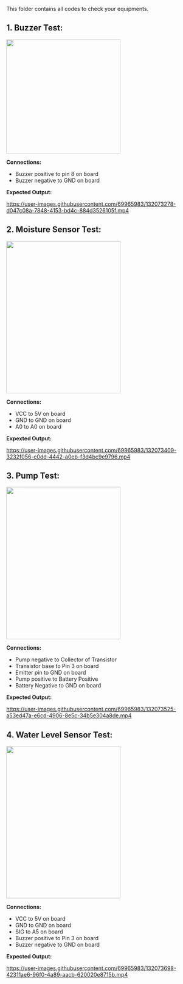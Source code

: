 This folder contains all codes to check your equipments.

## 1. Buzzer Test:
  <img src="https://user-images.githubusercontent.com/69965983/132073144-0ae69cbf-9098-497f-8043-5808168060bf.jpeg" height="300" width="300"/>
  
  **Connections:**
  - Buzzer positive to pin 8 on board
  - Buzzer negative to GND on board

  **Expected Output:**
  
  https://user-images.githubusercontent.com/69965983/132073278-d047c08a-7848-4153-bd4c-884d3526105f.mp4


## 2. Moisture Sensor Test:
   <img src="https://user-images.githubusercontent.com/69965983/132073342-48533fd8-689d-47c4-b8b8-600e5a0cbd45.jpeg" height="400" width="300"/>
    
   **Connections:**
   - VCC to 5V on board
   - GND to GND on board
   - A0 to A0 on board

   **Expexted Output:**
   
   https://user-images.githubusercontent.com/69965983/132073409-3232f056-c0dd-4442-a0eb-f3d4bc9e9796.mp4

## 3. Pump Test:

   <img src="https://user-images.githubusercontent.com/69965983/132073458-c308b8bd-0142-43f2-8844-27b38fd2b9c4.jpeg" height="400" width="300"/>
     
   **Connections:**
   - Pump negative to Collector of Transistor
   - Transistor base to Pin 3 on board
   - Emitter pin to GND on board
   - Pump positive to Battery Positive
   - Battery Negative to GND on board
     
   **Expected Output:**
   
   https://user-images.githubusercontent.com/69965983/132073525-a53ed47a-e6cd-4906-8e5c-34b5e304a8de.mp4

## 4. Water Level Sensor Test:

   <img src="https://user-images.githubusercontent.com/69965983/132073568-08ef3ddc-81d0-4bc7-b2de-69da5f785092.jpeg" height="400" width="300"/>
   
   **Connections:**
   - VCC to 5V on board
   - GND to GND on board
   - SIG to A5 on board
   - Buzzer positive to Pin 3 on board
   - Buzzer negative to GND on board 
     
   **Expected Output:** 
   
   https://user-images.githubusercontent.com/69965983/132073698-42311ae6-96f0-4a89-aacb-620020e8715b.mp4


